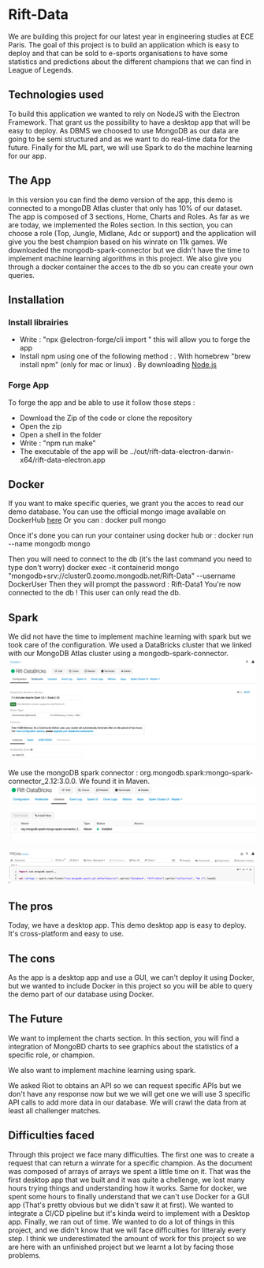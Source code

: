 # Rift-Data

We are building this project for our latest year in engineering studies at ECE Paris. The goal of this project is to build an application which is easy to deploy and that can be sold to e-sports organisations to have some statistics and predictions about the different champions that we can find in League of Legends.

## Technologies used
  
To build this application we wanted to rely on NodeJS with the Electron Framework. That grant us the possibility to have a desktop app that will be easy to deploy.
As DBMS we choosed to use MongoDB as our data are going to be semi structured and as we want to do real-time data for the future.
Finally for the ML part, we will use Spark to do the machine learning for our app.
  

  
## The App

In this version you can find the demo version of the app, this demo is connected to a mongoDB Atlas cluster that only has 10% of our dataset.
The app is composed of 3 sections, Home, Charts and Roles.
As far as we are today, we implemented the Roles section. In this section, you can choose a role (Top, Jungle, Midlane, Adc or support) and the application will give you the best champion based on his winrate on 11k games.
We downloaded the mongodb-spark-connector but we didn't have the time to implement machine learning algorithms in this project.
We also give you through a docker container the acces to the db so you can create your own queries.

## Installation

### Install librairies

- Write : "npx @electron-forge/cli import " this will allow you to forge the app
- Install npm using one of the following method :
  . With homebrew "brew install npm" (only for mac or linux)
  . By downloading [Node.js](https://nodejs.org/en/download/)

### Forge App
To forge the app and be able to use it follow those steps :
- Download the Zip of the code or clone the repository
- Open the zip
- Open a shell in the folder
- Write : "npm run make"
- The executable of the app will be ../out/rift-data-electron-darwin-x64/rift-data-electron.app

## Docker
If you want to make specific queries, we grant you the acces to read our demo database.
You can use the official mongo image available on DockerHub [here](https://hub.docker.com/_/mongo)
Or you can :
docker pull mongo

Once it's done you can run your container using docker hub or :
docker run --name mongodb mongo

Then you will need to connect to the db (it's the last command you need to type don't worry)
docker exec -it containerid mongo "mongodb+srv://cluster0.zoomo.mongodb.net/Rift-Data" --username DockerUser
Then they will prompt the password : Rift-Data1
You're now connected to the db !
This user can only read the db.

## Spark
We did not have the time to implement machine learning with spark but we took care of the configuration. We used a DataBricks cluster that we linked with our MongoDB Atlas cluster using a mongodb-spark-connector.
![alt text](https://github.com/TatianaNoug/Rift-Data/blob/master/Images/DataBricks%20cluster.png "DataBricks Cluster")

We use the mongoDB spark connector : org.mongodb.spark:mongo-spark-connector_2.12:3.0.0. We found it in Maven.
![alt text](https://github.com/TatianaNoug/Rift-Data/blob/master/Images/Mongo%20Connector.png "Mongo Connector")


![alt text](https://github.com/TatianaNoug/Rift-Data/blob/master/Images/Notebook%20-%20load().png "Notebook - load()")


## The pros

Today, we have a desktop app. This demo desktop app is easy to deploy. It's cross-platform and easy to use.

## The cons

As the app is a desktop app and use a GUI, we can't deploy it using Docker, but we wanted to include Docker in this project so you will be able to query the demo part of our database using Docker.

## The Future

We want to implement the charts section. In this section, you will find a integration of MongoBD charts to see graphics about the statistics of a specific role, or champion.

We also want to implement machine learning using spark.

We asked Riot to obtains an API so we can request specific APIs but we don't have any response now but we we will get one we will use 3 specific API calls to add more data in our database. We will crawl the data from at least all challenger matches.

## Difficulties faced
Through this project we face many difficulties.
The first one was to create a request that can return a winrate for a specific champion. As the document was composed of arrays of arrays we spent a little time on it.
That was the first desktop app that we built and it was quite a chellenge, we lost many hours trying things and understanding how it works.
Same for docker, we spent some hours to finally understand that we can't use Docker for a GUI app (That's pretty obvious but we didn't saw it at first). 
We wanted to integrate a CI/CD pipeline but it's kinda weird to implement with a Desktop app.
Finally, we ran out of time. We wanted to do a lot of things in this project, and we didn't know that we will face difficulties for litteraly every step. I think we underestimated the amount of work for this project so we are here with an unfinished project but we learnt a lot by facing those problems.
